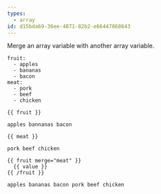 ```yaml
---
types:
  - array
id: d15bda69-36ee-4871-82b2-e66447868643
---
```


Merge an array variable with another array variable.

```.language-yaml
fruit:
  - apples
  - bananas
  - bacon
meat:
  - pork
  - beef
  - chicken
```

```
{{ fruit }}
```

```.language-output
apples bannanas bacon
```

```
{{ meat }}
```

```.language-output
pork beef chicken
```

```
{{ fruit merge="meat" }}
  {{ value }}
{{ /fruit }}
```

```.langauge-output
apples bananas bacon pork beef chicken 
```